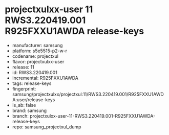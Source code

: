# projectxulxx-user 11 RWS3.220419.001 R925FXXU1AWDA release-keys
- manufacturer: samsung
- platform: s5e5515-p2-w-r
- codename: projectxul
- flavor: projectxulxx-user
- release: 11
- id: RWS3.220419.001
- incremental: R925FXXU1AWDA
- tags: release-keys
- fingerprint: samsung/projectxulxx/projectxul:11/RWS3.220419.001/R925FXXU1AWDA:user/release-keys
- is_ab: false
- brand: samsung
- branch: projectxulxx-user-11-RWS3.220419.001-R925FXXU1AWDA-release-keys
- repo: samsung_projectxul_dump
